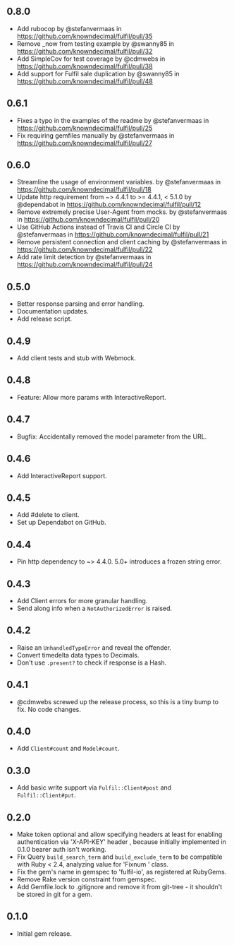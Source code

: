 ## 0.8.0

* Add rubocop by @stefanvermaas in https://github.com/knowndecimal/fulfil/pull/35
* Remove _now from testing example by @swanny85 in https://github.com/knowndecimal/fulfil/pull/32
* Add SimpleCov for test coverage by @cdmwebs in https://github.com/knowndecimal/fulfil/pull/38
* Add support for Fulfil sale duplication by @swanny85 in https://github.com/knowndecimal/fulfil/pull/48

## 0.6.1

* Fixes a typo in the examples of the readme by @stefanvermaas in https://github.com/knowndecimal/fulfil/pull/25
* Fix requiring gemfiles manually by @stefanvermaas in https://github.com/knowndecimal/fulfil/pull/27

## 0.6.0

* Streamline the usage of environment variables. by @stefanvermaas in https://github.com/knowndecimal/fulfil/pull/18
* Update http requirement from ~> 4.4.1 to >= 4.4.1, < 5.1.0 by @dependabot in https://github.com/knowndecimal/fulfil/pull/12
* Remove extremely precise User-Agent from mocks. by @stefanvermaas in https://github.com/knowndecimal/fulfil/pull/20
* Use GitHub Actions instead of Travis CI and Circle CI by @stefanvermaas in https://github.com/knowndecimal/fulfil/pull/21
* Remove persistent connection and client caching by @stefanvermaas in https://github.com/knowndecimal/fulfil/pull/22
* Add rate limit detection by @stefanvermaas in https://github.com/knowndecimal/fulfil/pull/24

## 0.5.0

* Better response parsing and error handling.
* Documentation updates.
* Add release script.

## 0.4.9

* Add client tests and stub with Webmock.

## 0.4.8

* Feature: Allow more params with InteractiveReport.

## 0.4.7

* Bugfix: Accidentally removed the model parameter from the URL.

## 0.4.6

* Add InteractiveReport support.

## 0.4.5

* Add #delete to client.
* Set up Dependabot on GitHub.

## 0.4.4

* Pin http dependency to ~> 4.4.0. 5.0+ introduces a frozen string error.

## 0.4.3

* Add Client errors for more granular handling.
* Send along info when a `NotAuthorizedError` is raised.

## 0.4.2

* Raise an `UnhandledTypeError` and reveal the offender.
* Convert timedelta data types to Decimals.
* Don't use `.present?` to check if response is a Hash.

## 0.4.1

* @cdmwebs screwed up the release process, so this is a tiny bump to fix. No
  code changes.

## 0.4.0

* Add `Client#count` and `Model#count`.

## 0.3.0

* Add basic write support via `Fulfil::Client#post` and `Fulfil::Client#put`.

## 0.2.0

* Make token optional and allow specifying headers at least for enabling
  authentication via 'X-API-KEY' header , because initially implemented in
  0.1.0 bearer auth isn't working.
* Fix Query `build_search_term` and `build_exclude_term` to be compatible with
  Ruby < 2.4, analyzing value for 'Fixnum ' class.
* Fix the gem's name in gemspec to 'fulfil-io', as registered at RubyGems.
* Remove Rake version constraint from gemspec.
* Add Gemfile.lock to .gitignore and remove it from git-tree - it shouldn't be
  stored in git for a gem.

## 0.1.0

* Initial gem release.
